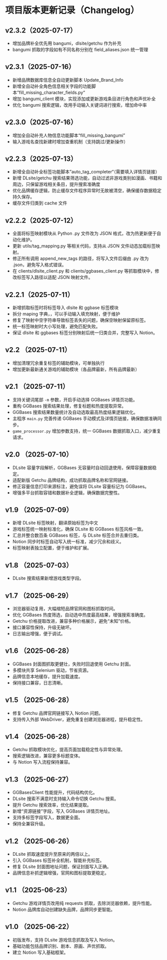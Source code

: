 # 项目版本更新记录（Changelog）

## v2.3.2（2025-07-17）

-  增加品牌补全优先用 bangumi，dlsite/getchu 作为补充
-  bangumi 抓取的字段如有不同名称分别在 field_aliases.json 统一管理

## v2.3.1（2025-07-16）

-  新增品牌数据库信息全自动更新脚本 Update_Brand_Info
-  新增全自动补全角色信息相关字段的功能脚本”fill_missing_character_fields.py“
-  增加 bangumi_client 模块，实现添加或更新游戏条目进行角色和声优补全
-  优化 bangumi 搜索逻辑，改用手动输入关键词进行搜索，增加命中率

## v2.3.0（2025-07-16）

-  增加全自动补充人物信息功能脚本“fill_missing_bangumi”
-  输入游戏名查找新建时增加查重机制（支持跳过/更新操作）

## v2.2.3（2025-07-13）

-  新增全自动补全标签功能脚本”auto_tag_completer“（需要填入详情页链接）
-  新增 DLsite/getchu 搜索结果筛选功能，自动过滤非游戏类别如漫画、书籍和周边，只保留游戏相关条目，提升搜索准确度
-  优化品牌缓存逻辑，防止缓存文件程序异常时无故被清空，确保缓存数据稳定持久保存。
-  缓存文件归类到 cache 文件

## v2.2.2（2025-07-12）

-  全面将标签映射模块从 Python .py 文件改为 JSON 格式，改为热更新便于自动化维护。
-  更新 utils/tag_mapping.py 等相关代码，支持从 JSON 文件动态加载标签映射。
-  修正所有调用 append_new_tags 的路径，将写入文件后缀由 .py 改为 .json，避免写入格式错误。
-  在 clients/dlsite_client.py 和 clients/ggbases_client.py 等抓取模块中，修改标签写入路径以适配 JSON 映射文件。

## v2.2.1（2025-07-11）

-  新增抓取标签时将标签导入 dlsite 和 ggbase 标签模块
-  拆分 maping 字典，，可以手动输入填充映射，便于维护
-  修复了映射中空字符串导致标签丢失的问题，确保空映射保留原标签。
-  统一标签映射时大小写处理，避免匹配失败。
-  保证 dlsite 和 ggbases 标签分别映射后统一归类合并，完整写入 Notion。

## v2.2 （2025-07-11）

-  增加清理冗余重复标签的辅助模块，可单独执行
-  增加更新最新通关游戏的辅助模块（各品牌最新，所有品牌最新）

## v2.1 （2025-07-11）

-  支持关键词尾部 `-m` 参数，开启手动选择 GGBases 详情页功能。
-  重构 GGBases 搜索结果处理，修复标题和热度提取异常。
-  GGBases 搜索结果数量统计及自动选取最高热度结果逻辑优化。
-  主程序 `main.py` 完善传递 GGBases 手动模式及详情页链接，确保数据准确同步。
-  `game_processor.py` 增加参数支持，统一 GGBases 数据抓取入口，减少重复请求。

## v2.0 （2025-07-10）

-  DLsite 容量字段解析，GGBases 无容量时自动回退使用，保障容量数据稳定。
-  适配新版 Getchu 品牌结构，成功抓取品牌名称和官网链接。
-  修正容量信息打印来源标注，避免误将 DLsite 容量标记为 GGBases。
-  增强多平台抓取容错和数据补全逻辑，确保数据完整性。

## v1.9 （2025-07-09）

-  新增 DLsite 标签映射，翻译原始标签为中文
-  游戏标签统一映射标准化，确保 DLsite 和 GGBases 标签风格一致。
-  汇总并整合数百条 GGBases 标签，与 DLsite 标签合并去重归类。
-  Notion 同步时标签自动写入统一标准，减少冗余和歧义。
-  标签映射表独立配置，便于维护和扩展。

## v1.8 （2025-07-03）

-  DLsite 搜索结果新增游戏类型字段。

## v1.7 （2025-06-29）

-  浏览器驱动复用，大幅缩短品牌官网和图标抓取时间。
-  优化 GGBases 热度筛选，自动选中热度最高结果，增强搜索准确度。
-  Getchu 价格提取改进，兼容多种价格展示，避免“未知”价格。
-  接口兼容性保持，升级无破坏。
-  日志输出增强，便于调试。

## v1.6 （2025-06-28）

-  GGBases 封面图抓取更健壮，失败时回退使用 Getchu 封面。
-  多模块共享 Selenium 驱动，节省资源。
-  品牌信息本地缓存，提升加载速度。
-  保持接口兼容，日志清晰。

## v1.5 （2025-06-28）

-  修复 Getchu 品牌官网链接写入 Notion 问题。
-  支持传入外部 WebDriver，避免重复创建浏览器进程，提升稳定性。

## v1.4 （2025-06-28）

-  Getchu 抓取模块优化，提高页面加载稳定性与异常处理。
-  搜索逻辑改进，兼容更多标题变体。
-  与 Notion 写入流程保持兼容。

## v1.3 （2025-06-27）

-  GGBasesClient 性能提升，代码结构优化。
-  DLsite 搜索不满意时支持输入命令切换 Getchu 搜索。
-  提升 Getchu 搜索效率，优化结果提取。
-  新增“资源链接”字段，写入 GGBases 详情页地址。
-  支持多标签字段写入，数据更全面。
-  保持全兼容升级。

## v1.2 （2025-06-26）

-  DLsite 抓取速度提升至原来的两倍以上。
-  引入 GGBases 标签补全机制，智能补充标签。
-  修复 DLsite 封面图地址问题，保证封面写入正确。
-  品牌信息补抓逻辑增强，官网和图标提取更稳定。

## v1.1 （2025-06-23）

-  Getchu 游戏详情页改用纯 requests 抓取，去除浏览器依赖，提升性能。
-  Notion 品牌库自动创建缺失品牌，品牌同步更智能。

## v1.0 （2025-06-22）

-  初版发布，支持 DLsite 游戏信息抓取及写入 Notion。
-  基础功能包括品牌识别、剧本、原画、声优抓取。
-  建立 Notion 写入基础框架。
